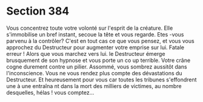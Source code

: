 # Section 384

Vous concentrez toute votre volonté sur l'esprit de la créature. Elle s'immobilise un bref
instant, secoue la tête et vous regarde. Etes -vous  parvenu à la contrôler? C'est en tout cas
ce que vous pensez, et vous vous approchez du Destructeur pour augmenter votre emprise
sur lui. Fatale erreur ! Alors que vous marchez vers lui. le Destructeur émerge
brusquement de son hypnose et vous porte un co up terrible. Votre crâne cogne durement
contre un pilier. Assommé, vous sombrez aussitôt dans l'inconscience. Vous ne vous
rendez plus compte des dévastations du Destructeur. Et heureusement pour vous car
toutes les tribunes s'effondrent une à une entraîna nt dans la mort des milliers de victimes,
au nombre desquelles, hélas ! vous comptez...
